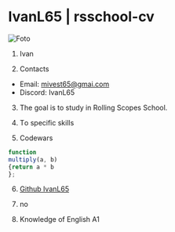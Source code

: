 # IvanL65 | rsschool-cv

![Foto]

[foto]: https://st.peopletalk.ru/wp-content/uploads/2016/10/orig_ffcfa7b6d638000d1a9a9e8e0638d546-1024x967.jpg

1. Ivan 

2. Contacts

- Email: mivest65@gmai.com 
- Discord: IvanL65

3. The goal is to study in Rolling Scopes School.

4. Тo specific skills

5. Codewars

```javascript 
function 
multiply(a, b) 
{return a * b
};
```

6. [Github IvanL65][def]



[def]: https://hexlet.io

7. no

8. Knowledge of English A1

